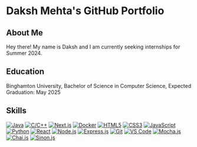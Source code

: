 # Daksh Mehta's GitHub Portfolio

## About Me

Hey there! My name is Daksh and I am currently seeking internships for Summer 2024. 

## Education

Binghamton University, Bachelor of Science in Computer Science, Expected Graduation: May 2025

## Skills

[![Java](https://img.shields.io/badge/Java-007396?logo=java&logoColor=white)](https://www.oracle.com/java/)
[![C/C++](https://img.shields.io/badge/C%2FC%2B%2B-00599C?logo=c%2B%2B&logoColor=white)](https://isocpp.org/)
[![Next.js](https://img.shields.io/badge/Next.js-000000?logo=next.js&logoColor=white)](https://nextjs.org/)
[![Docker](https://img.shields.io/badge/Docker-2496ED?logo=docker&logoColor=white)](https://www.docker.com/)
[![HTML5](https://img.shields.io/badge/HTML5-E34F26?logo=html5&logoColor=white)](https://developer.mozilla.org/en-US/docs/Web/HTML)
[![CSS3](https://img.shields.io/badge/CSS3-1572B6?logo=css3&logoColor=white)](https://developer.mozilla.org/en-US/docs/Web/CSS)
[![JavaScript](https://img.shields.io/badge/JavaScript-F7DF1E?logo=javascript&logoColor=black)](https://developer.mozilla.org/en-US/docs/Web/JavaScript)
[![Python](https://img.shields.io/badge/Python-3776AB?logo=python&logoColor=white)](https://www.python.org/)
[![React](https://img.shields.io/badge/React-61DAFB?logo=react&logoColor=black)](https://reactjs.org/)
[![Node.js](https://img.shields.io/badge/Node.js-43853D?logo=node.js&logoColor=white)](https://nodejs.org/)
[![Express.js](https://img.shields.io/badge/Express.js-000000?logo=express&logoColor=white)](https://expressjs.com/)
[![Git](https://img.shields.io/badge/Git-F05032?logo=git&logoColor=white)](https://git-scm.com/)
[![VS Code](https://img.shields.io/badge/VS_Code-007ACC?logo=visual-studio-code&logoColor=white)](https://code.visualstudio.com/)
[![Mocha.js](https://img.shields.io/badge/Mocha.js-8D6748?logo=mocha&logoColor=white)](https://mochajs.org/)
[![Chai.js](https://img.shields.io/badge/Chai.js-A30701?logo=chai&logoColor=white)](https://www.chaijs.com/)
[![Sinon.js](https://img.shields.io/badge/Sinon.js-220078?logo=sinon.js&logoColor=white)](https://sinonjs.org/)

